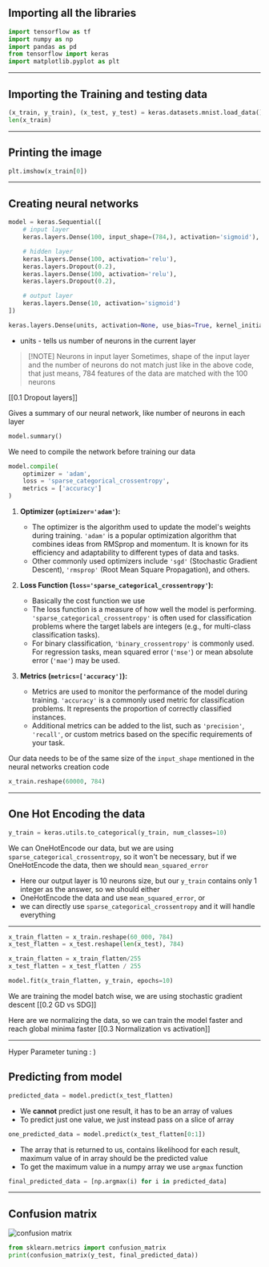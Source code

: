 ## Importing all the libraries
```python
import tensorflow as tf
import numpy as np
import pandas as pd
from tensorflow import keras
import matplotlib.pyplot as plt
```

---
## Importing the Training and testing data
```python
(x_train, y_train), (x_test, y_test) = keras.datasets.mnist.load_data()
len(x_train)
```

---
## Printing the image
```python
plt.imshow(x_train[0])
```

---
## Creating neural networks
```python
model = keras.Sequential([
    # input layer
    keras.layers.Dense(100, input_shape=(784,), activation='sigmoid'),

    # hidden layer
    keras.layers.Dense(100, activation='relu'),
    keras.layers.Dropout(0.2),
    keras.layers.Dense(100, activation='relu'),
	keras.layers.Dropout(0.2),

    # output layer
    keras.layers.Dense(10, activation='sigmoid')
])
```

```python
keras.layers.Dense(units, activation=None, use_bias=True, kernel_initializer='glorot_uniform', bias_initializer='zeros', kernel_regularizer=None, bias_regularizer=None, activity_regularizer=None, kernel_constraint=None, bias_constraint=None)
```

- units - tells us number of neurons in the current layer

> [!NOTE] Neurons in input layer
> Sometimes, shape of the input layer and the number of neurons do not match just like in the above code, that just means, 784 features of the data are matched with the 100 neurons

[[0.1 Dropout layers]]

Gives a summary of our neural network, like number of neurons in each layer
```python
model.summary()
```

We need to compile the network before training our data
```python
model.compile(
    optimizer = 'adam',
    loss = 'sparse_categorical_crossentropy',
    metrics = ['accuracy']
)
```

1. **Optimizer (`optimizer='adam'`):**
    - The optimizer is the algorithm used to update the model's weights during training. `'adam'` is a popular optimization algorithm that combines ideas from RMSprop and momentum. It is known for its efficiency and adaptability to different types of data and tasks.
    - Other commonly used optimizers include `'sgd'` (Stochastic Gradient Descent), `'rmsprop'` (Root Mean Square Propagation), and others.

2. **Loss Function (`loss='sparse_categorical_crossentropy'`):**
	- Basically the cost function we use
    - The loss function is a measure of how well the model is performing. `'sparse_categorical_crossentropy'` is often used for classification problems where the target labels are integers (e.g., for multi-class classification tasks).
    - For binary classification, `'binary_crossentropy'` is commonly used. For regression tasks, mean squared error (`'mse'`) or mean absolute error (`'mae'`) may be used.

3. **Metrics (`metrics=['accuracy']`):**    
    - Metrics are used to monitor the performance of the model during training. `'accuracy'` is a commonly used metric for classification problems. It represents the proportion of correctly classified instances.
    - Additional metrics can be added to the list, such as `'precision'`, `'recall'`, or custom metrics based on the specific requirements of your task.

Our data needs to be of the same size of the `input_shape` mentioned in the neural networks creation code
```python
x_train.reshape(60000, 784)
```

---
## One Hot Encoding the data
```python
y_train = keras.utils.to_categorical(y_train, num_classes=10)
```
We can OneHotEncode our data, but we are using `sparse_categorical_crossentropy`, so it won't be necessary, but if we OneHotEncode the data, then we should `mean_squared_error`

- Here our output layer is 10 neurons size, but our `y_train` contains only 1 integer as the answer, so we should either
- OneHotEncode the data and use `mean_squared_error`, or
- we can directly use `sparse_categorical_crossentropy` and it will handle everything

---

```python
x_train_flatten = x_train.reshape(60_000, 784)
x_test_flatten = x_test.reshape(len(x_test), 784)

x_train_flatten = x_train_flatten/255
x_test_flatten = x_test_flatten / 255

model.fit(x_train_flatten, y_train, epochs=10)
```

We are training the model batch wise, we are using stochastic gradient descent
[[0.2 GD vs SDG]]

Here are we normalizing the data, so we can train the model faster and reach global minima faster 
[[0.3 Normalization vs activation]]

---

Hyper Parameter tuning : )
## Predicting from model

```python
predicted_data = model.predict(x_test_flatten)
```

- We **cannot** predict just one result, it has to be an array of values
- To predict just one value, we just instead pass on a slice of array

```python
one_predicted_data = model.predict(x_test_flatten[0:1])
```

- The array that is returned to us, contains likelihood for each result, maximum value of in array should be the predicted value
- To get the maximum value in a numpy array we use `argmax` function

```python
final_predicted_data = [np.argmax(i) for i in predicted_data]
```

---
## Confusion matrix

![confusion matrix](https://onestopdataanalysis.com/wp-content/uploads/2020/02/confusion_matrix.png)


```python
from sklearn.metrics import confusion_matrix
print(confusion_matrix(y_test, final_predicted_data))
```
